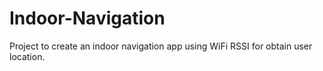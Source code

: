 # Indoor-Navigation
Project to create an indoor navigation app using WiFi RSSI for obtain user location.

